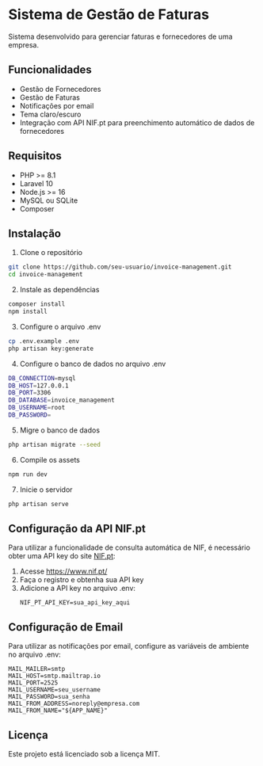 # Sistema de Gestão de Faturas

Sistema desenvolvido para gerenciar faturas e fornecedores de uma empresa.

## Funcionalidades

- Gestão de Fornecedores
- Gestão de Faturas
- Notificações por email
- Tema claro/escuro
- Integração com API NIF.pt para preenchimento automático de dados de fornecedores

## Requisitos

- PHP >= 8.1
- Laravel 10
- Node.js >= 16
- MySQL ou SQLite
- Composer

## Instalação

1. Clone o repositório
```bash
git clone https://github.com/seu-usuario/invoice-management.git
cd invoice-management
```

2. Instale as dependências
```bash
composer install
npm install
```

3. Configure o arquivo .env
```bash
cp .env.example .env
php artisan key:generate
```

4. Configure o banco de dados no arquivo .env
```bash
DB_CONNECTION=mysql
DB_HOST=127.0.0.1
DB_PORT=3306
DB_DATABASE=invoice_management
DB_USERNAME=root
DB_PASSWORD=
```

5. Migre o banco de dados
```bash
php artisan migrate --seed
```

6. Compile os assets
```bash
npm run dev
```

7. Inicie o servidor
```bash
php artisan serve
```

## Configuração da API NIF.pt

Para utilizar a funcionalidade de consulta automática de NIF, é necessário obter uma API key do site [NIF.pt](https://www.nif.pt/):

1. Acesse https://www.nif.pt/
2. Faça o registro e obtenha sua API key
3. Adicione a API key no arquivo .env:
   ```
   NIF_PT_API_KEY=sua_api_key_aqui
   ```

## Configuração de Email

Para utilizar as notificações por email, configure as variáveis de ambiente no arquivo .env:

```
MAIL_MAILER=smtp
MAIL_HOST=smtp.mailtrap.io
MAIL_PORT=2525
MAIL_USERNAME=seu_username
MAIL_PASSWORD=sua_senha
MAIL_FROM_ADDRESS=noreply@empresa.com
MAIL_FROM_NAME="${APP_NAME}"
```

## Licença

Este projeto está licenciado sob a licença MIT. 